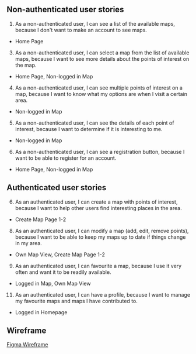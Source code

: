 ## Non-authenticated user stories

1. As a non-authenticated user, I can see a list of the available maps, because I don't want to make an account to see maps.
* Home Page
3. As a non-authenticated user, I can select a map from the list of available maps, because I want to see more details about the points of interest on the map.
* Home Page, Non-logged in Map
4. As a non-authenticated user, I can see multiple points of interest on a map, because I want to know what my options are when I visit a certain area.
* Non-logged in Map
5. As a non-authenticated user, I can see the details of each point of interest, because I want to determine if it is interesting to me.
* Non-logged in Map
6. As a non-authenticated user, I can see a registration button, because I want to be able to register for an account.
* Home Page, Non-logged in Map

## Authenticated user stories

6. As an authenticated user, I can create a map with points of interest, because I want to help other users find interesting places in the area.
* Create Map Page 1-2
8. As an authenticated user, I can modify a map (add, edit, remove points), because I want to be able to keep my maps up to date if things change in my area.
* Own Map View, Create Map Page 1-2
9. As an authenticated user, I can favourite a map, because I use it very often and want it to be readily available.
* Logged in Map, Own Map View
11. As an authenticated user, I can have a profile, because I want to manage my favourite maps and maps I have contributed to.
* Logged in Homepage



## Wireframe
[Figma Wireframe](https://www.figma.com/design/CiKmT9EqIkdgdRHieQHp34/Wiki-Maps)


